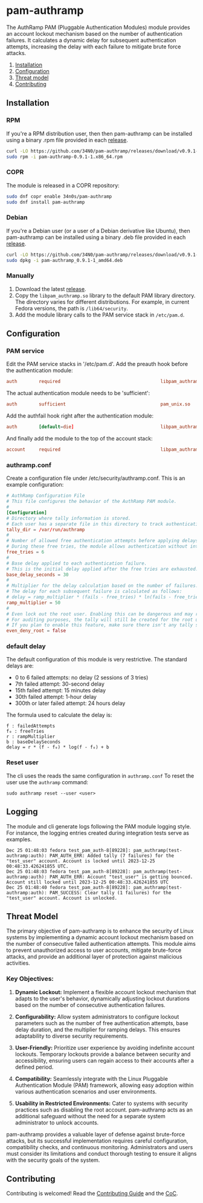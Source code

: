 # pam-authramp
The AuthRamp PAM (Pluggable Authentication Modules) module provides an account lockout mechanism based on the number of authentication failures. It calculates a dynamic delay for subsequent authentication attempts, increasing the delay with each failure to mitigate brute force attacks.

1. [Installation](#installation)
2. [Configuration](#configuration)
3. [Threat model](#threat-model)
4. [Contributing](#contributing)

## Installation
### RPM
If you're a RPM distribution user, then then pam-authramp can be installed using a binary .rpm file provided in each [release](https://github.com/34N0/pam-authramp/releases).
```bash
curl -LO https://github.com/34N0/pam-authramp/releases/download/v0.9.1-beta/pam-authramp-0.9.1-1.x86_64.rpm
sudo rpm -i pam-authramp-0.9.1-1.x86_64.rpm
```
### COPR
The module is released in a COPR repository:
```bash
sudo dnf copr enable 34n0s/pam-authramp
sudo dnf install pam-authramp
```
### Debian
If you're a Debian user (or a user of a Debian derivative like Ubuntu), then pam-authramp can be installed using a binary .deb file provided in each [release](https://github.com/34N0/pam-authramp/releases).
```bash
curl -LO https://github.com/34N0/pam-authramp/releases/download/v0.9.1-beta/pam-authramp_0.9.1-1_amd64.deb
sudo dpkg -i pam-authramp_0.9.1-1_amd64.deb
```
### Manually
1. Download the latest [release](https://github.com/34N0/pam-authramp/releases).
2. Copy the `libpam_authramp.so` library to the default PAM library directory. The directory varies for different distributions. For example, in current Fedora versions, the path is `/lib64/security`.
3. Add the module library calls to the PAM service stack in `/etc/pam.d`.

## Configuration
### PAM service
Edit the PAM service stacks in '/etc/pam.d'. Add the preauth hook before the authentication module:
```conf
auth        required                                     libpam_authramp.so preauth
```
The actual authentication module needs to be 'sufficient':
```conf
auth        sufficient                                   pam_unix.so
```
Add the authfail hook right after the authentication module:
```conf
auth        [default=die]                                libpam_authramp.so authfail
```
And finally add the module to the top of the account stack:
```conf
account     required                                     libpam_authramp.so
```
### authramp.conf
Create a configuration file under /etc/security/authramp.conf. This is an example configuration:
```toml
# AuthRamp Configuration File
# This file configures the behavior of the AuthRamp PAM module.
#
[Configuration]
# Directory where tally information is stored.
# Each user has a separate file in this directory to track authentication failures.
tally_dir = /var/run/authramp
#
# Number of allowed free authentication attempts before applying delays.
# During these free tries, the module allows authentication without introducing delays.
free_tries = 6
#
# Base delay applied to each authentication failure.
# This is the initial delay applied after the free tries are exhausted.
base_delay_seconds = 30
#
# Multiplier for the delay calculation based on the number of failures.
# The delay for each subsequent failure is calculated as follows:
# delay = ramp_multiplier * (fails - free_tries) * ln(fails - free_tries) + base_delay_seconds
ramp_multiplier = 50
#
# Even lock out the root user. Enabling this can be dangerous and may result in a total system lockout.
# For auditing purposes, the tally will still be created for the root user, even if this setting is disabled.
# If you plan to enable this feature, make sure there isn't any tally stored under <tally_dir>/root, or you risk immediate lockout.
even_deny_root = false
```
### default delay
The default configuration of this module is very restrictive. The standard delays are:

- 0 to 6 failed attempts: no delay (2 sessions of 3 tries)
- 7th failed attempt: 30-second delay
- 15th failed attempt: 15 minutes delay
- 30th failed attempt: 1-hour delay
- 300th or later failed attempt: 24 hours delay

The formula used to calculate the delay is:
```
f : failedAttempts  
f₀ : freeTries  
r : rampMultiplier  
b : baseDelaySeconds  
delay = r * (f - f₀) * log(f - f₀) + b
```

### Reset user
The cli uses the reads the same configuration in `authramp.conf`
To reset the user use the `authramp` command:
```console
sudo authramp reset --user <user>
```

## Logging
The module and cli generate logs following the PAM module logging style. For instance, the logging entries created during integration tests serve as examples. 
```console
Dec 25 01:48:03 fedora test_pam_auth-8[89228]: pam_authramp(test-authramp:auth): PAM_AUTH_ERR: Added tally (7 failures) for the "test_user" account. Account is locked until 2023-12-25 00:48:33.426241855 UTC.
Dec 25 01:48:03 fedora test_pam_auth-8[89228]: pam_authramp(test-authramp:auth): PAM_AUTH_ERR: Account "test_user" is getting bounced. Account still locked until 2023-12-25 00:48:33.426241855 UTC
Dec 25 01:48:40 fedora test_pam_auth-8[89228]: pam_authramp(test-authramp:auth): PAM_SUCCESS: Clear tally (1 failures) for the "test_user" account. Account is unlocked.
```

## Threat Model

The primary objective of pam-authramp is to enhance the security of Linux systems by implementing a dynamic account lockout mechanism based on the number of consecutive failed authentication attempts. This module aims to prevent unauthorized access to user accounts, mitigate brute-force attacks, and provide an additional layer of protection against malicious activities.

### Key Objectives:

1. **Dynamic Lockout:** Implement a flexible account lockout mechanism that adapts to the user's behavior, dynamically adjusting lockout durations based on the number of consecutive authentication failures.

2. **Configurability:** Allow system administrators to configure lockout parameters such as the number of free authentication attempts, base delay duration, and the multiplier for ramping delays. This ensures adaptability to diverse security requirements.

3. **User-Friendly:** Prioritize user experience by avoiding indefinite account lockouts. Temporary lockouts provide a balance between security and accessibility, ensuring users can regain access to their accounts after a defined period.

4. **Compatibility:** Seamlessly integrate with the Linux Pluggable Authentication Module (PAM) framework, allowing easy adoption within various authentication scenarios and user environments.

5. **Usability in Restricted Environments:** Cater to systems with security practices such as disabling the root account. pam-authramp acts as an additional safeguard without the need for a separate system administrator to unlock accounts.

pam-authramp provides a valuable layer of defense against brute-force attacks, but its successful implementation requires careful configuration, compatibility checks, and continuous monitoring. Administrators and users must consider its limitations and conduct thorough testing to ensure it aligns with the security goals of the system.

## Contributing
Contributing is welcomed! Read the [Contributing Guide](CONTRIBUTING.md) and the [CoC](CODE_OF_CONDUCT.md).